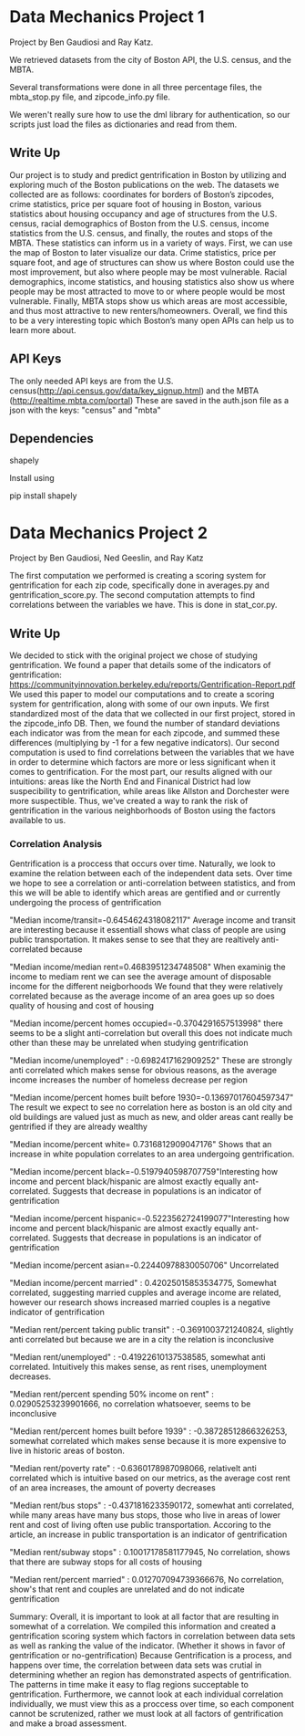 ﻿# Data Mechanics Project 1
Project by Ben Gaudiosi and Ray Katz.

We retrieved datasets from the city of Boston API, the U.S. census, and the MBTA.

Several transformations were done in all three percentage files, the mbta_stop.py file, and zipcode_info.py file.

We weren't really sure how to use the dml library for authentication, so our scripts just load the files as dictionaries and read from them.

## Write Up

Our project is to study and predict gentrification in Boston by utilizing and exploring much of the Boston publications on the web. The datasets we collected are as follows: coordinates for borders of Boston’s zipcodes, crime statistics, price per square foot of housing in Boston, various statistics about housing occupancy and age of structures from the U.S. census, racial demographics of Boston from the U.S. census, income statistics from the U.S. census, and finally, the routes and stops of the MBTA. These statistics can inform us in a variety of ways. First, we can use the map of Boston to later visualize our data. Crime statistics, price per square foot, and age of structures can show us where Boston could use the most improvement, but also where people may be most vulnerable. Racial demographics, income statistics, and housing statistics also show us where people may be most attracted to move to or where people would be most vulnerable. Finally, MBTA stops show us which areas are most accessible, and thus most attractive to new renters/homeowners. Overall, we find this to be a very interesting topic which Boston’s many open APIs can help us to learn more about.


## API Keys

The only needed API keys are from the U.S. census(http://api.census.gov/data/key_signup.html) and the MBTA (http://realtime.mbta.com/portal)
These are saved in the auth.json file as a json with the keys: "census" and "mbta"

## Dependencies

shapely

Install using

pip install shapely


# Data Mechanics Project 2
Project by Ben Gaudiosi, Ned Geeslin, and Ray Katz

The first computation we performed is creating a scoring system for gentrification for each zip code, specifically done in averages.py and gentrification_score.py.
The second computation attempts to find correlations between the variables we have. This is done in stat_cor.py.


## Write Up

We decided to stick with the original project we chose of studying gentrification. We found a paper that details some of the indicators of gentrification:
https://communityinnovation.berkeley.edu/reports/Gentrification-Report.pdf
We used this paper to model our computations and to create a scoring system for gentrification, along with some of our own inputs. We first standardized most of the data that we collected in our first project, stored in the zipcode_info DB. 
Then, we found the number of standard deviations each indicator was from the mean for each zipcode, and summed these differences (multiplying by -1 for a few negative indicators). 
Our second computation is used to find correlations between the variables that we have in order to determine which factors are more or less significant when it comes to gentrification. 
For the most part, our results aligned with our intuitions: areas like the North End and Finanical District had low suspecibility to gentrification, while areas like Allston and Dorchester were more suspectible. 
Thus, we've created a way to rank the risk of gentrification in the various neighborhoods of Boston using the factors available to us. 

### Correlation Analysis
Gentrification is a proccess that occurs over time. Naturally, we look to examine the relation between each of the independent data sets.
Over time we hope to see a correlation or anti-correlation between statistics, and from this we will be able to identify which areas are gentified and or currently undergoing the process of gentrification


"Median income/transit=-0.6454624318082117" Average income and transit are interesting because it essentiall shows what class of people are using public transportation. 
It makes sense to see that they are realtively anti-correlated because 

"Median income/median rent=0.4683951234748508" When examinig the income to mediam rent we can see the average amount of disposable income for the different neigborhoods
We found that they were relatively correlated because as the average income of an area goes up so does quality of housing and cost of housing

"Median income/percent homes occupied=-0.3704291657513998"  there seems to be a slight anti-correlation but overall this does not indicate much other than these may be unrelated when studying gentrification

"Median income/unemployed" : -0.6982417162909252" These are strongly anti correlated which makes sense for obvious reasons, as the average income increases the number of homeless decrease per region

"Median income/percent homes built before 1930=-0.13697017604597347" The result we expect to see no correlation here as boston is an old city and old buildings are valued just as much as new, and older areas cant really
be gentrified if they are already wealthy


"Median income/percent white= 0.7316812909047176" Shows that an increase in white population correlates to an area undergoing gentrification.

"Median income/percent black=-0.5197940598707759"Interesting how income and percent black/hispanic are almost exactly equally ant-correlated. Suggests that decrease in populations is an indicator of gentrification

"Median income/percent hispanic=-0.5223562724199077"Interesting how income and percent black/hispanic are almost exactly equally ant-correlated. Suggests that decrease in populations is an indicator of gentrification

"Median income/percent asian=-0.22440978830050706" Uncorrelated

"Median income/percent married" : 0.42025015853534775, Somewhat correlated, suggesting married cupples and average income are related, however our research shows increased married couples is a negative indicator of gentrification

"Median rent/percent taking public transit" : -0.3691003721240824, slightly anti correlated but because we are in a city the relation is inconclusive

"Median rent/unemployed" : -0.41922610137538585, somewhat anti correlated. Intuitively this makes sense, as rent rises, unemployment decreases. 

"Median rent/percent spending 50% income on rent" : 0.02905253239901666, no correlation whatsoever, seems to be inconclusive

"Median rent/percent homes built before 1939" : -0.38728512866326253, somewhat correlated which makes sense because it is more expensive to live in historic areas of boston.

"Median rent/poverty rate" : -0.6360178987098066, relativelt anti correlated which is intuitive based on our metrics, as the average cost rent of an area increases, the amount of poverty decreases

"Median rent/bus stops" : -0.4371816233590172, somewhat anti correlated, while many areas have many bus stops, those who live in areas of lower rent and cost of living often use public transportation. Accoring to the article, an increase in public transportation is an indicator of gentrification

"Median rent/subway stops" : 0.10017178581177945, No correlation, shows that there are subway stops for all costs of housing

"Median rent/percent married" : 0.012707094739366676, No correlation, show's that rent and couples are unrelated and do not indicate gentrification

Summary:
Overall, it is important to look at all factor that are resulting in somewhat of a correlation. 
We compiled this information and created a gentrification scoring system which factors in correlation between data sets as well as ranking the value of the indicator. (Whether it shows in favor of gentrification or no-gentrification)
Because Gentrification is a process, and happens over time, the correlation between data sets was crutial in determining whether an region has demonstrated aspects of gentrification. The patterns in time make it easy to flag regions succeptable to gentrification. 
Furthermore, we cannot look at each individual correlation individually, we must view this as a proccess over time, so each component cannot be scrutenized, rather we must look at all factors of gentrification and make a broad assessment.
